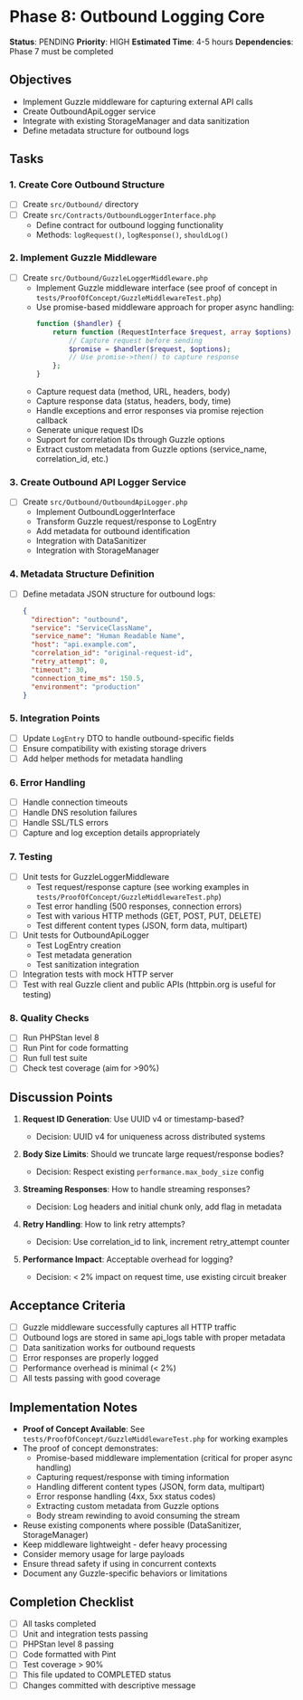 # Phase 8: Outbound Logging Core

**Status**: PENDING
**Priority**: HIGH
**Estimated Time**: 4-5 hours
**Dependencies**: Phase 7 must be completed

## Objectives
- Implement Guzzle middleware for capturing external API calls
- Create OutboundApiLogger service
- Integrate with existing StorageManager and data sanitization
- Define metadata structure for outbound logs

## Tasks

### 1. Create Core Outbound Structure
- [ ] Create `src/Outbound/` directory
- [ ] Create `src/Contracts/OutboundLoggerInterface.php`
  - Define contract for outbound logging functionality
  - Methods: `logRequest()`, `logResponse()`, `shouldLog()`

### 2. Implement Guzzle Middleware
- [ ] Create `src/Outbound/GuzzleLoggerMiddleware.php`
  - Implement Guzzle middleware interface (see proof of concept in `tests/ProofOfConcept/GuzzleMiddlewareTest.php`)
  - Use promise-based middleware approach for proper async handling:
    ```php
    function ($handler) {
        return function (RequestInterface $request, array $options) use ($handler) {
            // Capture request before sending
            $promise = $handler($request, $options);
            // Use promise->then() to capture response
        };
    }
    ```
  - Capture request data (method, URL, headers, body)
  - Capture response data (status, headers, body, time)
  - Handle exceptions and error responses via promise rejection callback
  - Generate unique request IDs
  - Support for correlation IDs through Guzzle options
  - Extract custom metadata from Guzzle options (service_name, correlation_id, etc.)

### 3. Create Outbound API Logger Service
- [ ] Create `src/Outbound/OutboundApiLogger.php`
  - Implement OutboundLoggerInterface
  - Transform Guzzle request/response to LogEntry
  - Add metadata for outbound identification
  - Integration with DataSanitizer
  - Integration with StorageManager

### 4. Metadata Structure Definition
- [ ] Define metadata JSON structure for outbound logs:
  ```json
  {
    "direction": "outbound",
    "service": "ServiceClassName",
    "service_name": "Human Readable Name",
    "host": "api.example.com",
    "correlation_id": "original-request-id",
    "retry_attempt": 0,
    "timeout": 30,
    "connection_time_ms": 150.5,
    "environment": "production"
  }
  ```

### 5. Integration Points
- [ ] Update `LogEntry` DTO to handle outbound-specific fields
- [ ] Ensure compatibility with existing storage drivers
- [ ] Add helper methods for metadata handling

### 6. Error Handling
- [ ] Handle connection timeouts
- [ ] Handle DNS resolution failures
- [ ] Handle SSL/TLS errors
- [ ] Capture and log exception details appropriately

### 7. Testing
- [ ] Unit tests for GuzzleLoggerMiddleware
  - Test request/response capture (see working examples in `tests/ProofOfConcept/GuzzleMiddlewareTest.php`)
  - Test error handling (500 responses, connection errors)
  - Test with various HTTP methods (GET, POST, PUT, DELETE)
  - Test different content types (JSON, form data, multipart)
- [ ] Unit tests for OutboundApiLogger
  - Test LogEntry creation
  - Test metadata generation
  - Test sanitization integration
- [ ] Integration tests with mock HTTP server
- [ ] Test with real Guzzle client and public APIs (httpbin.org is useful for testing)

### 8. Quality Checks
- [ ] Run PHPStan level 8
- [ ] Run Pint for code formatting
- [ ] Run full test suite
- [ ] Check test coverage (aim for >90%)

## Discussion Points
1. **Request ID Generation**: Use UUID v4 or timestamp-based?
   - Decision: UUID v4 for uniqueness across distributed systems

2. **Body Size Limits**: Should we truncate large request/response bodies?
   - Decision: Respect existing `performance.max_body_size` config

3. **Streaming Responses**: How to handle streaming responses?
   - Decision: Log headers and initial chunk only, add flag in metadata

4. **Retry Handling**: How to link retry attempts?
   - Decision: Use correlation_id to link, increment retry_attempt counter

5. **Performance Impact**: Acceptable overhead for logging?
   - Decision: < 2% impact on request time, use existing circuit breaker

## Acceptance Criteria
- [ ] Guzzle middleware successfully captures all HTTP traffic
- [ ] Outbound logs are stored in same api_logs table with proper metadata
- [ ] Data sanitization works for outbound requests
- [ ] Error responses are properly logged
- [ ] Performance overhead is minimal (< 2%)
- [ ] All tests passing with good coverage

## Implementation Notes
- **Proof of Concept Available**: See `tests/ProofOfConcept/GuzzleMiddlewareTest.php` for working examples
- The proof of concept demonstrates:
  - Promise-based middleware implementation (critical for proper async handling)
  - Capturing request/response with timing information
  - Handling different content types (JSON, form data, multipart)
  - Error response handling (4xx, 5xx status codes)
  - Extracting custom metadata from Guzzle options
  - Body stream rewinding to avoid consuming the stream
- Reuse existing components where possible (DataSanitizer, StorageManager)
- Keep middleware lightweight - defer heavy processing
- Consider memory usage for large payloads
- Ensure thread safety if using in concurrent contexts
- Document any Guzzle-specific behaviors or limitations

## Completion Checklist
- [ ] All tasks completed
- [ ] Unit and integration tests passing
- [ ] PHPStan level 8 passing
- [ ] Code formatted with Pint
- [ ] Test coverage > 90%
- [ ] This file updated to COMPLETED status
- [ ] Changes committed with descriptive message